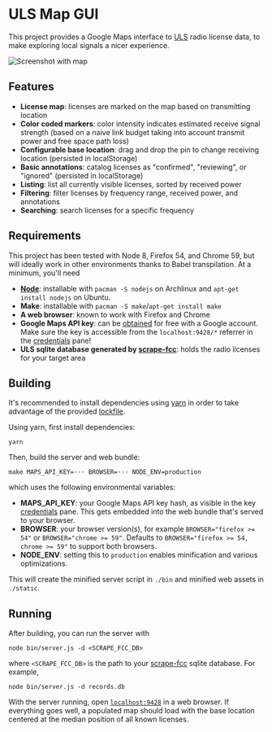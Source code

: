 # ULS Map GUI

This project provides a Google Maps interface to
[ULS](http://wireless.fcc.gov/uls/index.htm?job=about) radio license data, to make
exploring local signals a nicer experience.

![Screenshot with map](http://kchmck.github.io/screenshots/uls-gui/tidus.png)

## Features

- **License map**: licenses are marked on the map based on transmitting location
- **Color coded markers**: color intensity indicates estimated receive signal strength
  (based on a naive link budget taking into account transmit power and free space path
  loss)
- **Configurable base location**: drag and drop the pin to change receiving location
  (persisted in localStorage)
- **Basic annotations**: catalog licenses as "confirmed", "reviewing", or "ignored"
  (persisted in localStorage)
- **Listing**: list all currently visible licenses, sorted by received power
- **Filtering**: filter licenses by frequency range, received power, and annotations
- **Searching**: search licenses for a specific frequency

## Requirements

This project has been tested with Node 8, Firefox 54, and Chrome 59, but will ideally work
in other environments thanks to Babel transpilation. At a minimum, you'll need

- [**Node**](https://nodejs.org/): installable with `pacman -S nodejs` on Archlinux and
  `apt-get install nodejs` on Ubuntu.
- **Make**: installable with `pacman -S make`/`apt-get install make`
- **A web browser**: known to work with Firefox and Chrome
- **Google Maps API key**: can be
  [obtained](https://developers.google.com/maps/documentation/javascript/get-api-key) for
  free with a Google account. Make sure the key is accessible from the `localhost:9428/*`
  referrer in the [credentials] pane!
- **ULS sqlite database generated by [scrape-fcc]**:
  holds the radio licenses for your target area

## Building

It's recommended to install dependencies using
[yarn](https://yarnpkg.com/en/docs/install) in order to take advantage of the provided
[lockfile](https://yarnpkg.com/en/docs/yarn-lock).

Using yarn, first install dependencies:
```
yarn
```

Then, build the server and web bundle:
```
make MAPS_API_KEY=··· BROWSER=··· NODE_ENV=production
```
which uses the following environmental variables:

- **MAPS_API_KEY**: your Google Maps API key hash, as visible in the key [credentials]
  pane. This gets embedded into the web bundle that's served to your browser.
- **BROWSER**: your browser version(s), for example `BROWSER="firefox >= 54"` or
  `BROWSER="chrome >= 59"`. Defaults to `BROWSER="firefox >= 54, chrome >= 59"` to support
  both browsers.
- **NODE_ENV**: setting this to `production` enables minification and various
  optimizations.

This will create the minified server script in `./bin` and minified web assets in
`./static`.

## Running

After building, you can run the server with
```
node bin/server.js -d <SCRAPE_FCC_DB>
```
where `<SCRAPE_FCC_DB>` is the path to your [scrape-fcc] sqlite database. For example,
```
node bin/server.js -d records.db
```

With the server running, open [`localhost:9428`](http://localhost:9428) in a web browser.
If everything goes well, a populated map should load with the base location centered at
the median position of all known licenses.

[credentials]: https://console.developers.google.com/apis/credentials
[scrape-fcc]: https://github.com/kchmck/scrape-fcc
